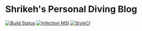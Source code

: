 # Shrikeh's Personal Diving Blog
[![Build Status](https://img.shields.io/travis/com/shrikeh/scuba-diving/master?style=flat)](https://travis-ci.com/shrikeh/scuba-diving)
[![Infection MSI](https://badge.stryker-mutator.io/github.com/shrikeh/scuba-diving/master?style=flat)](https://infection.github.io)
[![StyleCI](https://github.styleci.io/repos/236858731/shield?style=flat)](https://styleci.io/repos/236858731)
